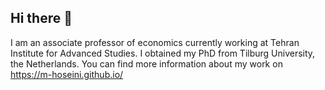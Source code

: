 ## Hi there 👋
I am an associate professor of economics currently working at Tehran Institute for Advanced Studies.
I obtained my PhD from Tilburg University, the Netherlands.
You can find more information about my work on https://m-hoseini.github.io/
<!--
**m-hoseini/m-hoseini** is a ✨ _special_ ✨ repository because its `README.md` (this file) appears on your GitHub profile.

Here are some ideas to get you started:

- 🔭 I’m currently working on ...
- 🌱 I’m currently learning ...
- 👯 I’m looking to collaborate on ...
- 🤔 I’m looking for help with ...
- 💬 Ask me about ...
- 📫 How to reach me: ...
- 😄 Pronouns: ...
- ⚡ Fun fact: ...
-->
